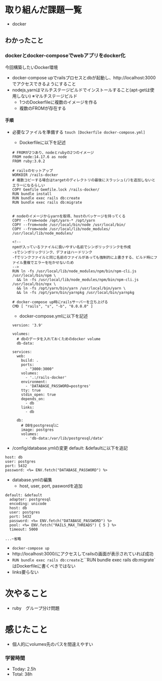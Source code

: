 # 取り組んだ課題一覧
- docker
## わかったこと
### dockerとdocker-composeでwebアプリをdocker化
今回構築したいDocker環境
- docker-compose upでrailsプロセスとdbが起動し、http://localhost:3000 でアクセスできるようにすること
- nodejs,yarnはマルチステージビルドでインストールすること(apt-getは使用しない)
  ※マルチステージビルド
  - 1つのDockerfileに複数のイメージを作る
  - 複数のFROMが存在する

#### 手順
- 必要なファイルを準備する
`touch [Dockerfile docker-compose.yml]`
  - Dockerfileに以下を記述
  ```
  # FROMが2つあり、nodeとrubyの2つのイメージ
  FROM node:14.17.6 as node
  FROM ruby:3.0.2

  # railsのセットアップ
  WORKDIR /rails-docker
  # 複数コピーする場合はtargetのディレクトリの最後にスラッシュ(/)を追加しないとエラーになるらしい
  COPY Gemfile Gemfile.lock /rails-docker/
  RUN bundle install
  RUN bundle exec rails db:create
  RUN bundle exec rails db:migrate

  
  # nodeのイメージからyarnを取得、hostのパッケージを持ってくる
  COPY --from=node /opt/yarn-* /opt/yarn
  COPY --from=node /usr/local/bin/node /usr/local/bin/
  COPY --from=node /usr/local/lib/node_modules/ /usr/local/lib/node_modules/
  
  <!-- 
  npmが入っているファイルに扱いやすい名前でシンボリックリンクを作成
  -sでシンボリックリンク、デフォはハードリンク
  -fでリンクファイルと同じ名前のファイルがあっても強制的に上書きする、ビルド時にファイル重複でエラーを吐かせないため
  -->
  RUN ln -fs /usr/local/lib/node_modules/npm/bin/npm-cli.js /usr/local/bin/npm \
    && ln -fs /usr/local/lib/node_modules/npm/bin/npm-cli.js /usr/local/bin/npx \
    && ln -fs /opt/yarn/bin/yarn /usr/local/bin/yarn \
    && ln -fs /opt/yarn/bin/yarnpkg /usr/local/bin/yarnpkg

  # docker-compose up時にrailsサーバーを立ち上げる
  CMD [ "rails", "s", "-b", "0.0.0.0" ]
  ```
  - docker-compose.ymlに以下を記述
  ```
  version: '3.9'

  volumes:
    # dbのデータを入れておくためのdocker volume
    db-data:

  services:
    web:
      build: .
      ports:
        - "3000:3000"
      volumes:
        - '.:/rails-docker'
      environment:
        - 'DATABASE_PASSWORD=postgres'
      tty: true
      stdin_open: true
      depends_on:
        - db
      links:
        - db
    
    db:
      # DBをpostgresqlに
      image: postgres
      volumes:
        - 'db-data:/var/lib/postgresql/data'
  ```


- /config/database.ymlの変更
default: &defaultに以下を追記
```
host: db
user: postgres
port: 5432
password: <%= ENV.fetch("DATABASE_PASSWORD") %>
```
- database.ymlの編集
  - host, user, port, paswordを追加
```
default: &default
  adapter: postgresql
  encoding: unicode
  host: db
  user: postgres
  port: 5432
  password: <%= ENV.fetch("DATABASE_PASSWORD") %>
  pool: <%= ENV.fetch("RAILS_MAX_THREADS") { 5 } %>
  timeout: 5000

...~省略
```

- `docker-compose up`
- http://localhost:3000/にアクセスしてrailsの画面が表示されていれば成功
- `RUN bundle exec rails db:create`と``RUN bundle exec rails db:migrate`はDockerfileに書くべきではない
- links要らない

# 次やること
- ruby　グループ分け問題
# 感じたこと
- 個人的にvolumes先のパスを間違えやすい

### 学習時間
- Today: 2.5h
- Total: 38h